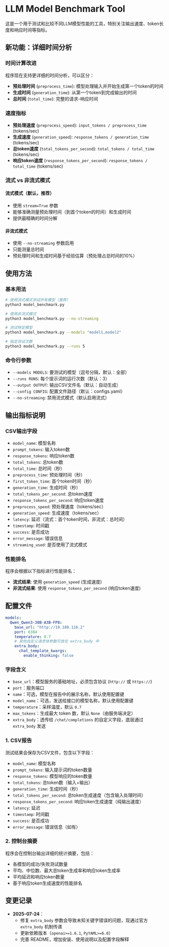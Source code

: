 # LLM Model Benchmark Tool

这是一个用于测试和比较不同LLM模型性能的工具，特别关注输出速度、token长度和响应时间等指标。

## 新功能：详细时间分析

### 时间计算改进

程序现在支持更详细的时间分析，可以区分：

- **预处理时间** (`preprocess_time`): 模型处理输入并开始生成第一个token的时间
- **生成时间** (`generation_time`): 从第一个token到完成输出的时间  
- **总时间** (`total_time`): 完整的请求-响应时间

### 速度指标

- **预处理速度** (`preprocess_speed`): `input_tokens / preprocess_time` (tokens/sec)
- **生成速度** (`generation_speed`): `response_tokens / generation_time` (tokens/sec)
- **总token速度** (`total_tokens_per_second`): `total_tokens / total_time` (tokens/sec)
- **响应token速度** (`response_tokens_per_second`): `response_tokens / total_time` (tokens/sec)

### 流式 vs 非流式模式

#### 流式模式（默认，推荐）
- 使用 `stream=True` 参数
- 能够准确测量预处理时间（到首个token的时间）和生成时间
- 提供最精确的时间分解

#### 非流式模式
- 使用 `--no-streaming` 参数启用
- 只能测量总时间
- 预处理时间和生成时间基于经验估算（预处理占总时间的10%）

## 使用方法

### 基本用法

```bash
# 使用流式模式测试所有模型（推荐）
python3 model_benchmark.py

# 使用非流式模式
python3 model_benchmark.py --no-streaming

# 测试特定模型
python3 model_benchmark.py --models "model1,model2"

# 指定测试次数
python3 model_benchmark.py --runs 5
```

### 命令行参数

- `--models MODELS`: 要测试的模型（逗号分隔，默认：全部）
- `--runs RUNS`: 每个提示词的运行次数（默认：3）
- `--output OUTPUT`: 输出CSV文件名（默认：自动生成）
- `--config CONFIG`: 配置文件路径（默认：configs.yaml）
- `--no-streaming`: 禁用流式模式（默认启用流式）

## 输出指标说明

### CSV输出字段

- `model_name`: 模型名称
- `prompt_tokens`: 输入token数
- `response_tokens`: 响应token数  
- `total_tokens`: 总token数
- `total_time`: 总时间（秒）
- `preprocess_time`: 预处理时间（秒）
- `first_token_time`: 首个token时间（秒）
- `generation_time`: 生成时间（秒）
- `total_tokens_per_second`: 总token速度
- `response_tokens_per_second`: 响应token速度
- `preprocess_speed`: 预处理速度（tokens/sec）
- `generation_speed`: 生成速度（tokens/sec）
- `latency`: 延迟（流式：首个token时间，非流式：总时间）
- `timestamp`: 时间戳
- `success`: 是否成功
- `error_message`: 错误信息
- `streaming_used`: 是否使用了流式模式

### 性能排名

程序会根据以下指标进行性能排名：
- **流式结果**: 使用 `generation_speed` (生成速度)
- **非流式结果**: 使用 `response_tokens_per_second` (响应token速度)

## 配置文件

```yaml
models:
  Qwen_Qwen3-30B-A3B-FP8:
    base_url: "http://10.180.116.2"
    port: 6384
    temperature: 0.7
    # 其他自定义请求体参数可放在 extra_body 中
    extra_body:
      chat_template_kwargs:
        enable_thinking: false
```

### 字段含义

* `base_url`：模型服务的基础地址，必须包含协议 (`http://` 或 `https://`)
* `port`：服务端口
* `name`：可选，模型在报告中的展示名称，默认使用配置键
* `model_name`：可选，发送给接口的模型名称，默认使用配置键
* `temperature`：采样温度，默认 `0.7`
* `max_tokens`：生成最大 token 数，默认 `None`（由服务端决定）
* `extra_body`：透传给 `/chat/completions` 的自定义字段，底层通过 `extra_body` 发送

### 1. CSV报告
测试结果会保存为CSV文件，包含以下字段：
- `model_name`: 模型名称
- `prompt_tokens`: 输入提示词的token数量
- `response_tokens`: 模型响应的token数量
- `total_tokens`: 总token数（输入+输出）
- `generation_time`: 生成时间（秒）
- `total_tokens_per_second`: 总token生成速度（包含输入处理时间）
- `response_tokens_per_second`: 响应token生成速度（纯输出速度）
- `latency`: 延迟
- `timestamp`: 时间戳
- `success`: 是否成功
- `error_message`: 错误信息（如有）

### 2. 控制台摘要
程序会在控制台输出详细的统计摘要，包括：
- 各模型的成功/失败测试数量
- 平均、中位数、最大总token生成率和响应token生成率
- 平均延迟和响应token数量
- 基于响应token生成速度的性能排名

## 变更记录

* **2025-07-24**：
  * 修复 `extra_body` 参数会导致未知关键字错误的问题，现通过官方 `extra_body` 机制传递
  * 更新依赖版本（`openai>=1.6.1`, `PyYAML>=6.0`）
  * 完善 README，增加安装、使用说明以及配置字段解释
